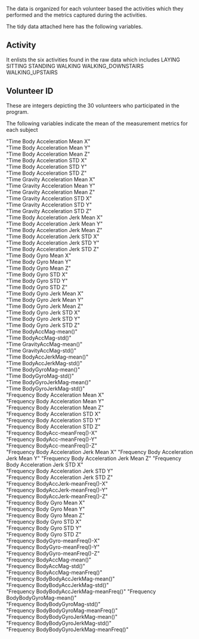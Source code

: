 The data is organized for each volunteer based the activities which they performed and the metrics captured during the activities.

The tidy data attached here has the following variables.

Activity
-------------
It enlists the six activities found in the raw data which includes
 LAYING 
 SITTING 
 STANDING 
 WALKING 
 WALKING_DOWNSTAIRS 
 WALKING_UPSTAIRS

Volunteer ID
----------------------
These are integers depicting the 30 volunteers who participated in the program.


The following variables indicate the mean of the measurement metrics for each subject

"Time Body Acceleration Mean X"           
"Time Body Acceleration Mean Y"           
"Time Body Acceleration Mean Z"           
"Time Body Acceleration STD X"            
"Time Body Acceleration STD Y"            
"Time Body Acceleration STD Z"            
"Time Gravity Acceleration Mean X"        
"Time Gravity Acceleration Mean Y"        
"Time Gravity Acceleration Mean Z"        
"Time Gravity Acceleration STD X"         
"Time Gravity Acceleration STD Y"         
"Time Gravity Acceleration STD Z"         
"Time Body Acceleration Jerk Mean X"      
"Time Body Acceleration Jerk Mean Y"      
"Time Body Acceleration Jerk Mean Z"      
"Time Body Acceleration Jerk STD X"       
"Time Body Acceleration Jerk STD Y"       
"Time Body Acceleration Jerk STD Z"       
"Time Body Gyro Mean X"                   
"Time Body Gyro Mean Y"                   
"Time Body Gyro Mean Z"                   
"Time Body Gyro STD X"                    
"Time Body Gyro STD Y"                    
"Time Body Gyro STD Z"                    
"Time Body Gyro Jerk Mean X"              
"Time Body Gyro Jerk Mean Y"              
"Time Body Gyro Jerk Mean Z"              
"Time Body Gyro Jerk STD X"               
"Time Body Gyro Jerk STD Y"               
"Time Body Gyro Jerk STD Z"               
"Time BodyAccMag-mean()"                  
"Time BodyAccMag-std()"                   
"Time GravityAccMag-mean()"               
"Time GravityAccMag-std()"                
"Time BodyAccJerkMag-mean()"              
"Time BodyAccJerkMag-std()"               
"Time BodyGyroMag-mean()"                 
"Time BodyGyroMag-std()"                  
"Time BodyGyroJerkMag-mean()"             
"Time BodyGyroJerkMag-std()"              
"Frequency Body Acceleration Mean X"      
"Frequency Body Acceleration Mean Y"      
"Frequency Body Acceleration Mean Z"      
"Frequency Body Acceleration STD X"       
"Frequency Body Acceleration STD Y"       
"Frequency Body Acceleration STD Z"       
"Frequency BodyAcc-meanFreq()-X"          
"Frequency BodyAcc-meanFreq()-Y"          
"Frequency BodyAcc-meanFreq()-Z"          
"Frequency Body Acceleration Jerk Mean X" 
"Frequency Body Acceleration Jerk Mean Y" 
"Frequency Body Acceleration Jerk Mean Z" 
"Frequency Body Acceleration Jerk STD X"  
"Frequency Body Acceleration Jerk STD Y"  
"Frequency Body Acceleration Jerk STD Z"  
"Frequency BodyAccJerk-meanFreq()-X"      
"Frequency BodyAccJerk-meanFreq()-Y"      
"Frequency BodyAccJerk-meanFreq()-Z"      
"Frequency Body Gyro Mean X"              
"Frequency Body Gyro Mean Y"              
"Frequency Body Gyro Mean Z"              
"Frequency Body Gyro STD X"               
"Frequency Body Gyro STD Y"               
"Frequency Body Gyro STD Z"               
"Frequency BodyGyro-meanFreq()-X"         
"Frequency BodyGyro-meanFreq()-Y"         
"Frequency BodyGyro-meanFreq()-Z"         
"Frequency BodyAccMag-mean()"             
"Frequency BodyAccMag-std()"              
"Frequency BodyAccMag-meanFreq()"         
"Frequency BodyBodyAccJerkMag-mean()"     
"Frequency BodyBodyAccJerkMag-std()"      
"Frequency BodyBodyAccJerkMag-meanFreq()" 
"Frequency BodyBodyGyroMag-mean()"        
"Frequency BodyBodyGyroMag-std()"         
"Frequency BodyBodyGyroMag-meanFreq()"    
"Frequency BodyBodyGyroJerkMag-mean()"    
"Frequency BodyBodyGyroJerkMag-std()"     
"Frequency BodyBodyGyroJerkMag-meanFreq()"



